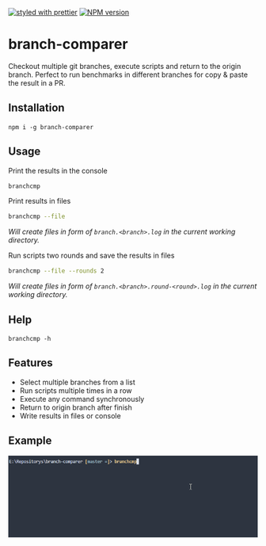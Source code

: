 [![styled with prettier](https://img.shields.io/badge/styled_with-prettier-ff69b4.svg)](#badge)
[![NPM version](https://img.shields.io/npm/v/branch-comparer.svg?style=flat)](https://www.npmjs.com/package/branch-comparer)
# branch-comparer
Checkout multiple git branches, execute scripts and return to the origin branch.
Perfect to run benchmarks in different branches for copy & paste the result in a PR.

## Installation
```
npm i -g branch-comparer
```
## Usage
Print the results in the console
```sh
branchcmp
```
Print results in files
```sh
branchcmp --file
```
_Will create files in form of `branch.<branch>.log` in the current working directory._

Run scripts two rounds and save the results in files
```sh
branchcmp --file --rounds 2
```
_Will create files in form of `branch.<branch>.round-<round>.log` in the current working directory._

## Help

```
branchcmp -h
```

## Features

- Select multiple branches from a list
- Run scripts multiple times in a row
- Execute any command synchronously
- Return to origin branch after finish
- Write results in files or console

## Example

![example](https://github.com/StarpTech/branch-comparer/blob/master/branchcmp.gif "Example branchcmp")
